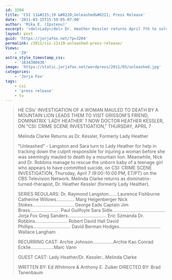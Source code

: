 ```yaml
---
id: 3204
title: 'CSI 11&#215;19 &#8220;Unleashed&#8221; Press Release'
date: '2011-03-15T15:59:05-07:00'
author: 'Mika E. (Ipstenu)'
excerpt: '<del>Lady</del> Dr. Heather Kessler returns April 7th to solve crimes!'
layout: post
guid: 'https://jorjafox.net/?p=3204'
permalink: /2011/csi-11x19-unleashed-press-release/
Views:
    - '29'
astra_style_timestamp_css:
    - '1634380436'
image: 'https://static.jorjafox.net/wordpress/2011/03/unleashed.jpg'
categories:
    - 'Jorja Fox'
tags:
    - csi
    - 'press release'
    - tv
---
```


<blockquote>HE CSIs' INVESTIGATION OF A WOMAN MAULED TO DEATH BY A MOUNTAIN LION LEADS THEM TO VISIT GRISSOM'S FRIEND, DOMINATRIX 'LADY HEATHER' ? NOW DOCTOR HEATHER KESSLER, ON "CSI: CRIME SCENE INVESTIGATION," THURSDAY, APRIL 7

Melinda Clarke Returns as Dr. Kessler, Formerly Lady Heather

"Unleashed" - Langston and Sara turn to Lady Heather for help in tracking down the culprit responsible for injuring a woman before she was seemingly mauled to death by a mountain lion. Meanwhile, Nick and Dr. Robbins manage to rescue the unborn baby of a teenage girl who appears to have committed suicide, on CSI: CRIME SCENE INVESTIGATION, Thursday, April 7 (9:00-10:00 PM, ET/PT) on the CBS Television Network. Melinda Clarke returns as dominatrix-turned-therapist, Dr. Heather Kessler (formerly Lady Heather).

SERIES REGULARS:
Dr. Raymond Langston...... Laurence Fishburne
Catherine Willows.............. Marg Helgenberger
Nick Stokes................................ George Eads
Captain Jim Brass....................... Paul Guilfoyle
Sara Sidle......................................... Jorja Fox
Greg Sanders.............................. Eric Szmanda
Dr. Robbins......................... Robert David Hall
David Phillips............................. David Berman
Hodges................................ Wallace Langham

RECURRING CAST:
Archie Johnson................Archie Kao
Conrad Ecklie..................Marc Vann

GUEST CAST:
Lady Heather/Dr. Kessler...Melinda Clarke

WRITTEN BY: Ed Whitmore & Anthony E. Zuiker
DIRECTED BY: Brad Tanenbaum</blockquote>

